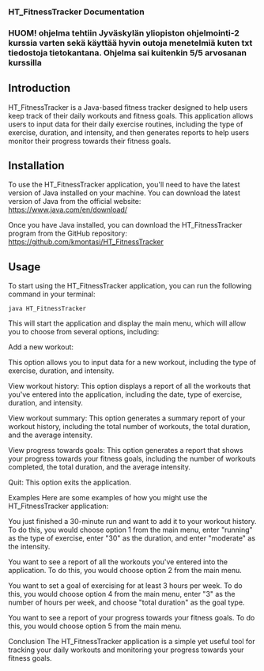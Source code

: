 ### HT_FitnessTracker Documentation


### HUOM! ohjelma tehtiin Jyväskylän yliopiston ohjelmointi-2 kurssia varten sekä käyttää hyvin outoja menetelmiä kuten txt tiedostoja tietokantana. Ohjelma sai kuitenkin 5/5 arvosanan kurssilla

## Introduction

HT_FitnessTracker is a Java-based fitness tracker designed to help users keep track of their daily workouts and fitness goals. This application allows users to input data for their daily exercise routines, including the type of exercise, duration, and intensity, and then generates reports to help users monitor their progress towards their fitness goals.

## Installation
To use the HT_FitnessTracker application, you'll need to have the latest version of Java installed on your machine. You can download the latest version of Java from the official website: https://www.java.com/en/download/

Once you have Java installed, you can download the HT_FitnessTracker program from the GitHub repository: https://github.com/kmontasi/HT_FitnessTracker

## Usage
To start using the HT_FitnessTracker application, you can run the following command in your terminal:

``` java HT_FitnessTracker ```

This will start the application and display the main menu, which will allow you to choose from several options, including:

Add a new workout: 

This option allows you to input data for a new workout, including the type of exercise, duration, and intensity.

View workout history: This option displays a report of all the workouts that you've entered into the application, including the date, type of exercise, duration, and intensity.

View workout summary: This option generates a summary report of your workout history, including the total number of workouts, the total duration, and the average intensity.


View progress towards goals: This option generates a report that shows your progress towards your fitness goals, including the number of workouts completed, the total duration, and the average intensity.

Quit: This option exits the application.

Examples
Here are some examples of how you might use the HT_FitnessTracker application:

You just finished a 30-minute run and want to add it to your workout history. To do this, you would choose option 1 from the main menu, enter "running" as the type of exercise, enter "30" as the duration, and enter "moderate" as the intensity.

You want to see a report of all the workouts you've entered into the application. To do this, you would choose option 2 from the main menu.

You want to set a goal of exercising for at least 3 hours per week. To do this, you would choose option 4 from the main menu, enter "3" as the number of hours per week, and choose "total duration" as the goal type.

You want to see a report of your progress towards your fitness goals. To do this, you would choose option 5 from the main menu.

Conclusion
The HT_FitnessTracker application is a simple yet useful tool for tracking your daily workouts and monitoring your progress towards your fitness goals.
